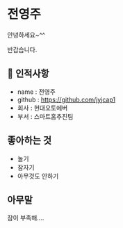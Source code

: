 # 전영주
안녕하세요~^^

반갑습니다.

## 🥸 인적사항

- name : 전영주
- github : https://github.com/jyjcap1
- 회사 : 현대오토에버
- 부서 : 스마트홈추진팀

## 좋아하는 것

- 놀기
- 잠자기
- 아무것도 안하기

##  아무말
잠이 부족해....

